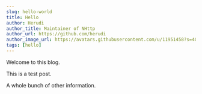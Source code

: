 ```yaml
---
slug: hello-world
title: Hello
author: Herudi
author_title: Maintainer of NHttp
author_url: https://github.com/herudi
author_image_url: https://avatars.githubusercontent.com/u/11951458?s=400&u=159bc869309f0c47ed59924c5111f548eebe914b&v=4
tags: [hello]
---
```


Welcome to this blog.

<!--truncate-->

This is a test post.

A whole bunch of other information.
